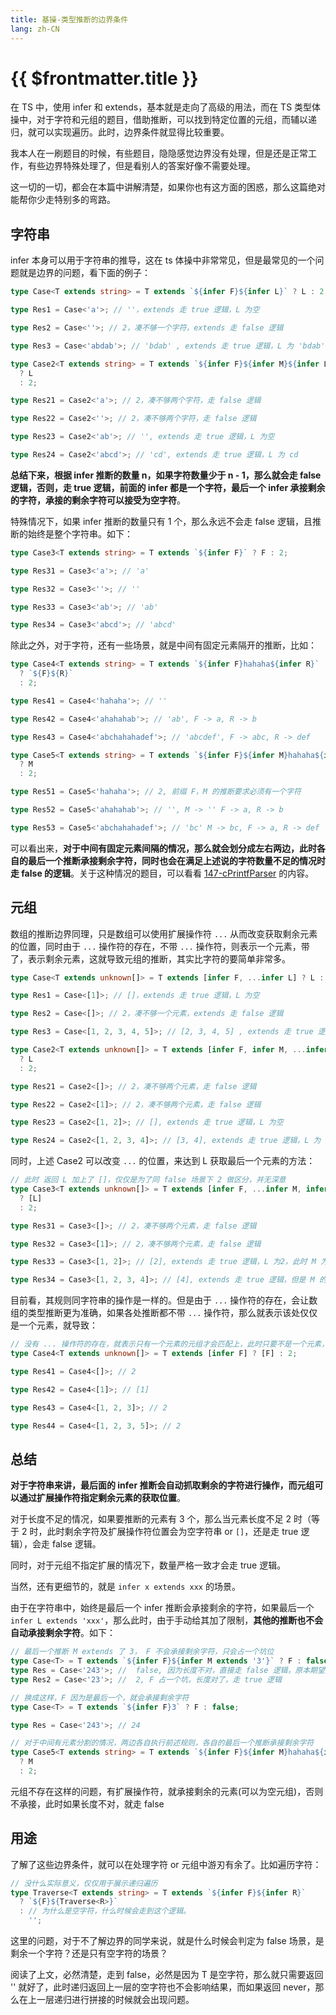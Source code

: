 ```yaml
---
title: 基操-类型推断的边界条件
lang: zh-CN
---
```


# {{ $frontmatter.title }}

在 TS 中，使用 infer 和 extends，基本就是走向了高级的用法，而在 TS 类型体操中，对于字符和元组的题目，借助推断，可以找到特定位置的元组，而辅以递归，就可以实现遍历。此时，边界条件就显得比较重要。

我本人在一刷题目的时候，有些题目，隐隐感觉边界没有处理，但是还是正常工作，有些边界特殊处理了，但是看别人的答案好像不需要处理。

这一切的一切，都会在本篇中讲解清楚，如果你也有这方面的困惑，那么这篇绝对能帮你少走特别多的弯路。

## 字符串

infer 本身可以用于字符串的推导，这在 ts 体操中非常常见，但是最常见的一个问题就是边界的问题，看下面的例子：

```ts
type Case<T extends string> = T extends `${infer F}${infer L}` ? L : 2;

type Res1 = Case<'a'>; // ''，extends 走 true 逻辑，L 为空

type Res2 = Case<''>; // 2，凑不够一个字符，extends 走 false 逻辑

type Res3 = Case<'abdab'>; // 'bdab' , extends 走 true 逻辑，L 为 'bdab'

type Case2<T extends string> = T extends `${infer F}${infer M}${infer L}`
  ? L
  : 2;

type Res21 = Case2<'a'>; // 2，凑不够两个字符，走 false 逻辑

type Res22 = Case2<''>; // 2，凑不够两个字符，走 false 逻辑

type Res23 = Case2<'ab'>; // '', extends 走 true 逻辑，L 为空

type Res24 = Case2<'abcd'>; // 'cd', extends 走 true 逻辑，L 为 cd
```

**总结下来，根据 infer 推断的数量 n，如果字符数量少于 n - 1，那么就会走 false 逻辑，否则，走 true 逻辑，前面的 infer 都是一个字符，最后一个 infer 承接剩余的字符，承接的剩余字符可以接受为空字符**。

特殊情况下，如果 infer 推断的数量只有 1 个，那么永远不会走 false 逻辑，且推断的始终是整个字符串。如下：

```ts
type Case3<T extends string> = T extends `${infer F}` ? F : 2;

type Res31 = Case3<'a'>; // 'a'

type Res32 = Case3<''>; // ''

type Res33 = Case3<'ab'>; // 'ab'

type Res34 = Case3<'abcd'>; // 'abcd'
```

除此之外，对于字符，还有一些场景，就是中间有固定元素隔开的推断，比如：

```ts
type Case4<T extends string> = T extends `${infer F}hahaha${infer R}`
  ? `${F}${R}`
  : 2;

type Res41 = Case4<'hahaha'>; // ''

type Res42 = Case4<'ahahahab'>; // 'ab', F -> a, R -> b

type Res43 = Case4<'abchahahadef'>; // 'abcdef', F -> abc, R -> def

type Case5<T extends string> = T extends `${infer F}${infer M}hahaha${infer R}`
  ? M
  : 2;

type Res51 = Case5<'hahaha'>; // 2, 前缀 F，M 的推断要求必须有一个字符

type Res52 = Case5<'ahahahab'>; // '', M -> '' F -> a, R -> b

type Res53 = Case5<'abchahahadef'>; // 'bc' M -> bc, F -> a, R -> def
```

可以看出来，**对于中间有固定元素间隔的情况，那么就会划分成左右两边，此时各自的最后一个推断承接剩余字符，同时也会在满足上述说的字符数量不足的情况时走 false 的逻辑**。关于这种情况的题目，可以看看 [147-cPrintfParser](/hard/147-cPrintfParser.md) 的内容。

## 元组

数组的推断边界同理，只是数组可以使用扩展操作符 `...` 从而改变获取剩余元素的位置，同时由于 `...` 操作符的存在，不带 `...` 操作符，则表示一个元素，带了，表示剩余元素，这就导致元组的推断，其实比字符的要简单非常多。

```ts
type Case<T extends unknown[]> = T extends [infer F, ...infer L] ? L : 2;

type Res1 = Case<[1]>; // []，extends 走 true 逻辑，L 为空

type Res2 = Case<[]>; // 2，凑不够一个元素，extends 走 false 逻辑

type Res3 = Case<[1, 2, 3, 4, 5]>; // [2, 3, 4, 5] , extends 走 true 逻辑，L 为 [2, 3, 4, 5]

type Case2<T extends unknown[]> = T extends [infer F, infer M, ...infer L]
  ? L
  : 2;

type Res21 = Case2<[]>; // 2，凑不够两个元素，走 false 逻辑

type Res22 = Case2<[1]>; // 2，凑不够两个元素，走 false 逻辑

type Res23 = Case2<[1, 2]>; // [], extends 走 true 逻辑，L 为空

type Res24 = Case2<[1, 2, 3, 4]>; // [3, 4], extends 走 true 逻辑，L 为 [3, 4]
```

同时，上述 Case2 可以改变 `...` 的位置，来达到 L 获取最后一个元素的方法：

```ts
// 此时 返回 L 加上了 []，仅仅是为了同 false 场景下 2 做区分，并无深意
type Case3<T extends unknown[]> = T extends [infer F, ...infer M, infer L]
  ? [L]
  : 2;

type Res31 = Case3<[]>; // 2，凑不够两个元素，走 false 逻辑

type Res32 = Case3<[1]>; // 2，凑不够两个元素，走 false 逻辑

type Res33 = Case3<[1, 2]>; // [2], extends 走 true 逻辑，L 为2，此时 M 为 []

type Res34 = Case3<[1, 2, 3, 4]>; // [4], extends 走 true 逻辑，但是 M 的推断上使用了...，所以 L 只取最后一个，L 为 [4]
```

目前看，其规则同字符串的操作是一样的。但是由于 `...` 操作符的存在，会让数组的类型推断更为准确，如果各处推断都不带 `...` 操作符，那么就表示该处仅仅是一个元素，就导致：

```ts
// 没有 ... 操作符的存在，就表示只有一个元素的元组才会匹配上，此时只要不是一个元素，都会走 false 逻辑
type Case4<T extends unknown[]> = T extends [infer F] ? [F] : 2;

type Res41 = Case4<[]>; // 2

type Res42 = Case4<[1]>; // [1]

type Res43 = Case4<[1, 2, 3]>; // 2

type Res44 = Case4<[1, 2, 3, 5]>; // 2
```

## 总结

**对于字符串来讲，最后面的 infer 推断会自动抓取剩余的字符进行操作，而元组可以通过扩展操作符指定剩余元素的获取位置**。

对于长度不足的情况，如果要推断的元素有 3 个，那么当元素长度不足 2 时（等于 2 时，此时剩余字符及扩展操作符位置会为空字符串 or `[]`，还是走 true 逻辑），会走 false 逻辑。

同时，对于元组不指定扩展的情况下，数量严格一致才会走 true 逻辑。

当然，还有更细节的，就是 `infer x extends xxx` 的场景。

由于在字符串中，始终是最后一个 infer 推断会承接剩余的字符，如果最后一个 `infer L extends 'xxx'`，那么此时，由于手动给其加了限制，**其他的推断也不会自动承接剩余字符**。如下：

```ts
// 最后一个推断 M extends 了 3， F 不会承接剩余字符，只会占一个坑位
type Case<T> = T extends `${infer F}${infer M extends '3'}` ? F : false;
type Res = Case<'243'>; //  false, 因为长度不对，直接走 false 逻辑，原本期望是 F 自动承接剩余字符，但是实际并不是
type Res2 = Case<'23'>; //  2, F 占一个坑，长度对了，走 true 逻辑

// 换成这样，F 因为是最后一个，就会承接剩余字符
type Case<T> = T extends `${infer F}3` ? F : false;

type Res = Case<'243'>; // 24

// 对于中间有元素分割的情况，两边各自执行前述规则，各自的最后一个推断承接剩余字符
type Case5<T extends string> = T extends `${infer F}${infer M}hahaha${infer R}`
  ? M
  : 2;
```

元组不存在这样的问题，有扩展操作符，就承接剩余的元素(可以为空元组)，否则不承接，此时如果长度不对，就走 false

## 用途

了解了这些边界条件，就可以在处理字符 or 元组中游刃有余了。比如遍历字符：

```ts
// 没什么实际意义，仅仅用于展示递归遍历
type Traverse<T extends string> = T extends `${infer F}${infer R}`
  ? `${F}${Traverse<R>}`
  : // 为什么是空字符，什么时候会走到这个逻辑。
    '';
```

这里的问题，对于不了解边界的同学来说，就是什么时候会判定为 false 场景，是剩余一个字符？还是只有空字符的场景？

阅读了上文，必然清楚，走到 false，必然是因为 T 是空字符，那么就只需要返回 '' 就好了，此时递归返回上一层的空字符也不会影响结果，而如果返回 never，那么在上一层递归进行拼接的时候就会出现问题。
